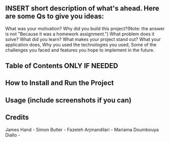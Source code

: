 # <Project-Title>

## INSERT short description of what's ahead. Here are some Qs to give you ideas:
What was your motivation?
Why did you build this project?(Note: the answer is not "Because it was a homework assignment.")
What problem does it solve?
What did you learn?
What makes your project stand out?
What your application does,
Why you used the technologies you used,
Some of the challenges you faced and features you hope to implement in the future.

## Table of Contents ONLY IF NEEDED

## How to Install and Run the Project

## Usage (include screenshots if you can)

## Credits
James Hand - 
Simon Butler - 
Fazeleh Arjmandilari - 
Mariama Doumbouya Diallo - 